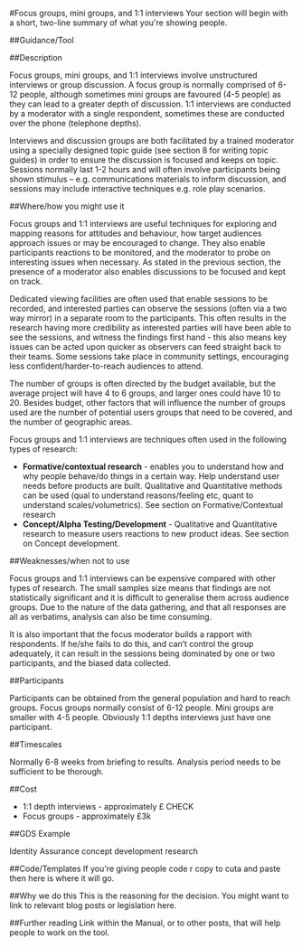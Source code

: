 #Focus groups, mini groups, and 1:1 interviews
Your section will begin with a short, two-line summary of what you're showing people.

##Guidance/Tool

##Description
 
Focus groups, mini groups, and 1:1 interviews involve unstructured interviews or group discussion. A focus group is normally comprised of 6-12 people, although sometimes mini groups are favoured (4-5 people) as they can lead to a greater depth of discussion. 1:1 interviews are conducted by a moderator with a single respondent, sometimes these are conducted over the phone (telephone depths).
 
Interviews and discussion groups are both facilitated by a trained moderator using a specially designed topic guide (see section 8 for writing topic guides) in order to ensure the discussion is focused and keeps on topic. Sessions normally last 1-2 hours and will often involve participants being shown stimulus – e.g. communications materials to inform discussion, and sessions may include interactive techniques e.g. role play scenarios.
 
##Where/how you might use it
 
Focus groups and 1:1 interviews are useful techniques for exploring and mapping reasons for attitudes and behaviour, how target audiences approach issues or may be encouraged to change. They also enable participants reactions to be monitored, and the moderator to probe on interesting issues when necessary. As stated in the previous section, the presence of a moderator also enables discussions to be focused and kept on track.
 
Dedicated viewing facilities are often used that enable sessions to be recorded, and interested parties can observe the sessions (often via a two way mirror) in a separate room to the participants. This often results in the research having more credibility as interested parties will have been able to see the sessions, and witness the findings first hand - this also means key issues can be acted upon quicker as observers can feed straight back to their teams. Some sessions take place in community settings, encouraging less confident/harder-to-reach audiences to attend.
 
The number of groups is often directed by the budget available, but the average project will have 4 to 6 groups, and larger ones could have 10 to 20. Besides budget, other factors that will influence the number of groups used are the number of potential users groups that need to be covered, and the number of geographic areas.
 
Focus groups and 1:1 interviews are techniques often used in the following types of research:

* **Formative/contextual research** - enables you to understand how and why people behave/do things in a certain way. Help understand user needs before products are built. Qualitative and Quantitative methods can be used (qual to understand reasons/feeling etc, quant to understand scales/volumetrics). See section on Formative/Contextual research
* **Concept/Alpha Testing/Development** - Qualitative and Quantitative research to measure users reactions to new product ideas. See section on Concept development.

##Weaknesses/when not to use 

Focus groups and 1:1 interviews can be expensive compared with other types of research. The small samples size means that findings are not statistically significant and it is difficult to generalise them across audience groups. Due to the nature of the data gathering, and that all responses are all as verbatims, analysis can also be time consuming.

It is also important that the focus moderator builds a rapport with respondents. If he/she fails to do this, and can’t control the group adequately,  it can result in the sessions being dominated by one or two participants, and the biased data collected.

##Participants

Participants can be obtained from the general population and hard to reach groups. Focus groups normally consist of 6-12 people. Mini groups are smaller with 4-5 people. Obviously 1:1 depths interviews just have one participant.

##Timescales
   
Normally 6-8 weeks from briefing to results. Analysis period needs to be sufficient to be thorough.

##Cost

* 1:1 depth interviews - approximately £ CHECK
* Focus groups - approximately £3k

##GDS Example 

Identity Assurance concept development research

##Code/Templates
If you're giving people code r copy to cuta and paste then here is where it will go.

##Why we do this
This is the reasoning for the decision. You might want to link to relevant blog posts or legislation here.

##Further reading
Link within the Manual, or to other posts, that will help people to work on the tool.